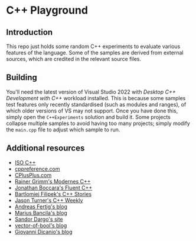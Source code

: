 # C++ Playground

## Introduction 

This repo just holds some random C++ experiments to evaluate various features of the language. Some of the samples are derived from external sources, which are credited in the relevant source files.

## Building

You'll need the latest version of Visual Studio 2022 with _Desktop C++ Development with C++_ workload installed. This is because some samples test features only recently standardised (such as modules and ranges), of which older versions of VS may not support. Once you have done this, simply open the `C++Experiments` solution and build it. Some projects collapse multiple samples to avoid having too many projects; simply modify the `main.cpp` file to adjust which sample to run.

## Additional resources

* [ISO C++](https://isocpp.org/)
* [cppreference.com](cppreference.com)
* [CPlusPlus.com](https://cplusplus.com/)
* [Rainer Grimm's Modernes C++](https://www.modernescpp.com)
* [Jonathan Boccara's Fluent C++](https://www.fluentcpp.com/)
* [Bartlomiej Filipek's C++ Stories](https://www.cppstories.com/p/start-here/)
* [Jason Turner's C++ Weekly](https://www.youtube.com/@cppweekly)
* [Andreas Fertig's blog](https://andreasfertig.blog/)
* [Marius Bancila's blog](https://mariusbancila.ro/blog/)
* [Sandor Dargo's site](https://www.sandordargo.com/)
* [vector-of-bool's blog](https://vector-of-bool.github.io/)
* [Giovanni Dicanio's blog](https://giodicanio.com/)
